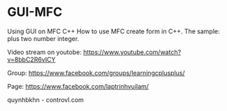 # GUI-MFC
Using GUI on MFC C++
How to use MFC create form in C++.
The sample: plus two number integer.

Video stream on youtobe:
https://www.youtube.com/watch?v=8bbC2R6vICY

Group:
https://www.facebook.com/groups/learningcplusplus/

Page:
https://www.facebook.com/laptrinhvuilam/

quynhbkhn - controvl.com
